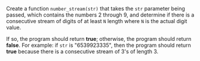 Create a function `number_stream(str)` that takes the `str` parameter being passed, which contains the numbers 2 through 9, and determine if there is a consecutive stream of digits of at least `N` length where `N` is the actual digit value.

If so, the program should return **true**; otherwise, the program should return **false**. For example: if `str` is "6539923335", then the program should return **true** because there is a consecutive stream of 3's of length 3.
